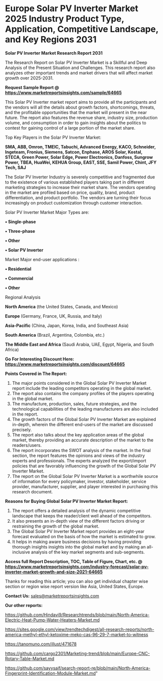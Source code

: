 # Europe Solar PV Inverter Market 2025 Industry Product Type, Application, Competitive Landscape, and Key Regions 2031

<strong>Solar PV Inverter Market Research Report 2031</strong>

The Research Report on Solar PV Inverter Market is a Skillful and Deep Analysis of the Present Situation and Challenges. This research report also analyzes other important trends and market drivers that will affect market growth over 2025-2031.

<strong>Request Sample Report @ <a href=https://www.marketreportsinsights.com/sample/64665>https://www.marketreportsinsights.com/sample/64665</a></strong>

This Solar PV Inverter market report aims to provide all the participants and the vendors will all the details about growth factors, shortcomings, threats, and the profitable opportunities that the market will present in the near future. The report also features the revenue share, industry size, production volume, and consumption in order to gain insights about the politics to contest for gaining control of a large portion of the market share.

Top Key Players in the Solar PV Inverter Market:

<strong>SMA, ABB, Omron, TMEIC, Tabuchi, Advanced Energy, KACO, Schneider, Ingeteam, Fronius, Siemens, Satcon, Enphase, AROS Solar, Kostal, STECA, Green Power, Solar Edge, Power Electronics, Danfoss, Sungrow Power, TBEA, HuaWei, KEHUA Group, EAST, SSE, Samil Power, Chint, JFY Tech, SAJ</strong>

The Solar PV Inverter Industry is severely competitive and fragmented due to the existence of various established players taking part in different marketing strategies to increase their market share. The vendors operating in the market are profiled based on price, quality, brand, product differentiation, and product portfolio. The vendors are turning their focus increasingly on product customization through customer interaction.

Solar PV Inverter Market Major Types are:

<strong>• Single-phase

• Three-phase

• Other

• Solar PV Inverter</strong>

Market Major end-user applications :

<strong>• Residential

• Commercial

• Other</strong>

Regional Analysis

</u><strong><b>North America</b></strong> (the United States, Canada, and Mexico)

<strong><b>Europe </b></strong>(Germany, France, UK, Russia, and Italy)

<strong><b>Asia-Pacific</b></strong> (China, Japan, Korea, India, and Southeast Asia)

<strong><b>South America</b></strong> (Brazil, Argentina, Colombia, etc.)

<strong><b>The Middle East and Africa</b></strong> (Saudi Arabia, UAE, Egypt, Nigeria, and South Africa)

<strong>Go For Interesting Discount Here: <a href=https://www.marketreportsinsights.com/discount/64665>https://www.marketreportsinsights.com/discount/64665</a></strong>

<strong>Points Covered in The Report:</strong>
<ol>
  <li>The major points considered in the Global Solar PV Inverter Market report include the leading competitors operating in the global market.</li>
  <li>The report also contains the company profiles of the players operating in the global market.</li>
  <li>The manufacture, production, sales, future strategies, and the technological capabilities of the leading manufacturers are also included in the report.</li>
  <li>The growth factors of the Global Solar PV Inverter Market are explained in-depth, wherein the different end-users of the market are discussed precisely.</li>
  <li>The report also talks about the key application areas of the global market, thereby providing an accurate description of the market to the readers/users.</li>
  <li>The report incorporates the SWOT analysis of the market. In the final section, the report features the opinions and views of the industry experts and professionals. The experts analyzed the export/import policies that are favorably influencing the growth of the Global Solar PV Inverter Market.</li>
  <li>The report on the Global Solar PV Inverter Market is a worthwhile source of information for every policymaker, investor, stakeholder, service provider, manufacturer, supplier, and player interested in purchasing this research document.</li>
</ol>
<strong>Reasons for Buying Global Solar PV Inverter Market Report:</strong>

<ol>
  <li>The report offers a detailed analysis of the dynamic competitive landscape that keeps the reader/client well ahead of the competitors.</li>
  <li>It also presents an in-depth view of the different factors driving or restraining the growth of the global market.</li>
  <li>The Global Solar PV Inverter Market report provides an eight-year forecast evaluated on the basis of how the market is estimated to grow.</li>
  <li>It helps in making aware business decisions by having providing thorough insights insights into the global market and by making an all-inclusive analysis of the key market segments and sub-segments.</li>
</ol>
<strong>Access full Report Description, TOC, Table of Figure, Chart, etc. @ <a href=https://www.marketreportsinsights.com/industry-forecast/solar-pv-inverter-market-growth-and-size-2021-64665>https://www.marketreportsinsights.com/industry-forecast/solar-pv-inverter-market-growth-and-size-2021-64665</a></strong>


Thanks for reading this article; you can also get individual chapter wise section or region wise report version like Asia, United States, Europe.

<strong>Contact Us:</strong>
sales@marketreportsinsights.com

<strong>Our other reports:</strong>

<a href=https://github.com/Hindavi9/Researchtrends/blob/main/North-America-Electric-Heat-Pump-Water-Heaters-Market.md>https://github.com/Hindavi9/Researchtrends/blob/main/North-America-Electric-Heat-Pump-Water-Heaters-Market.md</a>

<a href=https://sites.google.com/view/trendtechdigest/all-research-reports/north-america-methyl-ethyl-ketoxime-meko-cas-96-29-7-market-to-witness>https://sites.google.com/view/trendtechdigest/all-research-reports/north-america-methyl-ethyl-ketoxime-meko-cas-96-29-7-market-to-witness</a>

<a href=https://tanomuno.com/illust/471678>https://tanomuno.com/illust/471678</a>

<a href=https://github.com/cargo2301/Marketing-trend/blob/main/Europe-CNC-Rotary-Table-Market.md>https://github.com/cargo2301/Marketing-trend/blob/main/Europe-CNC-Rotary-Table-Market.md</a>

<a href=https://github.com/sayysaif/search-report-re/blob/main/North-America-Fingerprint-Identification-Module-Market.md>https://github.com/sayysaif/search-report-re/blob/main/North-America-Fingerprint-Identification-Module-Market.md</a>"
